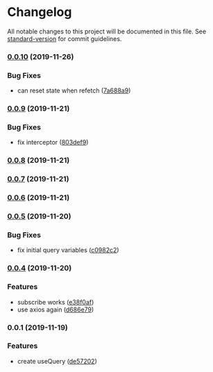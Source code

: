 # Changelog

All notable changes to this project will be documented in this file. See [standard-version](https://github.com/conventional-changelog/standard-version) for commit guidelines.

### [0.0.10](https://github.com/forsigner/taro-stook-graphql/compare/v0.0.9...v0.0.10) (2019-11-26)


### Bug Fixes

* can reset state when refetch ([7a688a9](https://github.com/forsigner/taro-stook-graphql/commit/7a688a9e8f59b4ac4c37b9576b81c6edc00eb082))

### [0.0.9](https://github.com/forsigner/taro-stook-graphql/compare/v0.0.8...v0.0.9) (2019-11-21)


### Bug Fixes

* fix interceptor ([803def9](https://github.com/forsigner/taro-stook-graphql/commit/803def9dee58cdcb2854e189457ec12c951d5d5e))

### [0.0.8](https://github.com/forsigner/taro-stook-graphql/compare/v0.0.7...v0.0.8) (2019-11-21)

### [0.0.7](https://github.com/forsigner/taro-stook-graphql/compare/v0.0.6...v0.0.7) (2019-11-21)

### [0.0.6](https://github.com/forsigner/taro-stook-graphql/compare/v0.0.5...v0.0.6) (2019-11-21)

### [0.0.5](https://github.com/forsigner/taro-stook-graphql/compare/v0.0.4...v0.0.5) (2019-11-20)


### Bug Fixes

* fix initial query variables ([c0982c2](https://github.com/forsigner/taro-stook-graphql/commit/c0982c2c237ca35ce0e81ce9cb5fa95892cf088b))

### [0.0.4](https://github.com/forsigner/taro-stook-graphql/compare/v0.0.1...v0.0.4) (2019-11-20)


### Features

* subscribe works ([e38f0af](https://github.com/forsigner/taro-stook-graphql/commit/e38f0af932f1fffd775751c79b86a7a161671f7e))
* use axios again ([d686e79](https://github.com/forsigner/taro-stook-graphql/commit/d686e79ee8e16a282dc543be110ad8598e5a4392))

### 0.0.1 (2019-11-19)


### Features

* create useQuery ([de57202](https://github.com/forsigner/taro-stook-graphql/commit/de57202742a461b2228d07c84705fe20b8b524b7))
